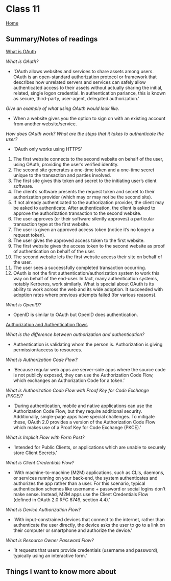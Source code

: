 
# Class 11

[Home](https://markjackson28.github.io/reading-notes/)

## Summary/Notes of readings

[What is OAuth](https://www.csoonline.com/article/3216404/what-is-oauth-how-the-open-authorization-framework-works.html)

*What is OAuth?*

- ‘OAuth allows websites and services to share assets among users. OAuth is an open-standard authorization protocol or framework that describes how unrelated servers and services can safely allow authenticated access to their assets without actually sharing the initial, related, single logon credential. In authentication parlance, this is known as secure, third-party, user-agent, delegated authorization.’

*Give an example of what using OAuth would look like.*

- When a website gives you the option to sign on with an existing account from another website/service.

*How does OAuth work? What are the steps that it takes to authenticate the user?*

- ‘OAuth only works using HTTPS’

<ol>
<li>The first website connects to the second website on behalf of the user, using OAuth, providing the user’s verified identity.</li>
<li>The second site generates a one-time token and a one-time secret unique to the transaction and parties involved.</li>
<li>The first site gives this token and secret to the initiating user’s client software.</li>
<li>The client’s software presents the request token and secret to their authorization provider (which may or may not be the second site).</li>
<li>If not already authenticated to the authorization provider, the client may be asked to authenticate. After authentication, the client is asked to approve the authorization transaction to the second website.</li>
<li>The user approves (or their software silently approves) a particular transaction type at the first website.</li>
<li>The user is given an approved access token (notice it’s no longer a request token).</li>
<li>The user gives the approved access token to the first website.</li>
<li>The first website gives the access token to the second website as proof of authentication on behalf of the user.</li>
<li>The second website lets the first website access their site on behalf of the user.</li>
<li>The user sees a successfully completed transaction occurring.</li>
<li>OAuth is not the first authentication/authorization system to work this way on behalf of the end-user. In fact, many authentication systems, notably Kerberos, work similarly. What is special about OAuth is its ability to work across the web and its wide adoption. It succeeded with adoption rates where previous attempts failed (for various reasons).</li>
</ol>

*What is OpenID?*

- OpenID is similar to OAuth but OpenID does authentication.

[Authorization and Authentication flows](https://auth0.com/docs/flows)

*What is the difference between authorization and authentication?*

- Authentication is validating whom the person is. Authorization is giving permission/access to resources.

*What is Authorization Code Flow?*

- ‘Because regular web apps are server-side apps where the source code is not publicly exposed, they can use the Authorization Code Flow, which exchanges an Authorization Code for a token.’

*What is Authorization Code Flow with Proof Key for Code Exchange (PKCE)?*

- ‘During authentication, mobile and native applications can use the Authorization Code Flow, but they require additional security. Additionally, single-page apps have special challenges. To mitigate these, OAuth 2.0 provides a version of the Authorization Code Flow which makes use of a Proof Key for Code Exchange (PKCE).’

*What is Implicit Flow with Form Post?*

- ‘Intended for Public Clients, or applications which are unable to securely store Client Secrets.’

*What is Client Credentials Flow?*

- ‘With machine-to-machine (M2M) applications, such as CLIs, daemons, or services running on your back-end, the system authenticates and authorizes the app rather than a user. For this scenario, typical authentication schemes like username + password or social logins don't make sense. Instead, M2M apps use the Client Credentials Flow (defined in OAuth 2.0 RFC 6749, section 4.4).’

*What is Device Authorization Flow?*

- ‘With input-constrained devices that connect to the internet, rather than authenticate the user directly, the device asks the user to go to a link on their computer or smartphone and authorize the device.’

*What is Resource Owner Password Flow?*

- ‘It requests that users provide credentials (username and password), typically using an interactive form.’


## Things I want to know more about
